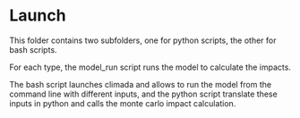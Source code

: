 # Launch

This folder contains two subfolders, one for python scripts, the other for bash scripts. 

For each type, the model_run script runs the model to calculate the impacts.

The bash script launches climada and allows to run the model from the command line with different inputs, 
and the python script translate these inputs in python and calls the monte carlo impact calculation.
